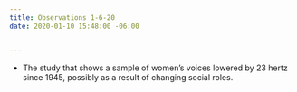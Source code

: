 ```yaml
---
title: Observations 1-6-20
date: 2020-01-10 15:48:00 -06:00


---
```


- The study that shows a sample of women’s voices lowered by 23 hertz since 1945, possibly as a result of changing social roles.
